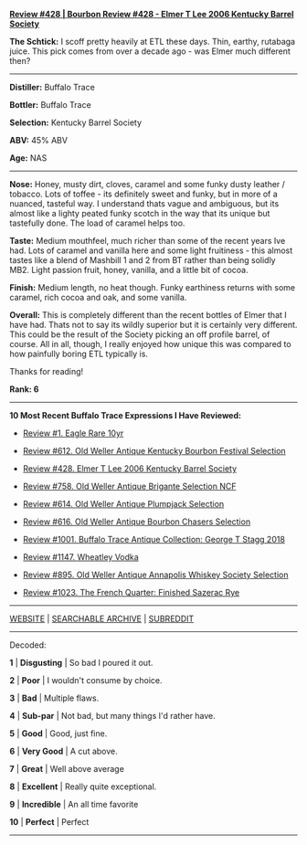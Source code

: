 
[**Review #428 | Bourbon Review #428 - Elmer T Lee 2006 Kentucky Barrel Society**]( https://t8ke.review/review-428-elmer-t-lee-2006/)

**The Schtick:** I scoff pretty heavily at ETL these days. Thin, earthy, rutabaga juice. This pick comes from over a decade ago - was Elmer much different then?

-----

**Distiller:** Buffalo Trace

**Bottler:** Buffalo Trace

**Selection:** Kentucky Barrel Society

**ABV:**  45% ABV

**Age:** NAS 

-----

**Nose:**  Honey, musty dirt, cloves, caramel and some funky dusty leather / tobacco. Lots of toffee - its definitely sweet and funky, but in more of a nuanced, tasteful way. I understand thats vague and ambiguous, but its almost like a lighty peated funky scotch in the way that its unique but tastefully done. The load of caramel helps too. 

**Taste:** Medium mouthfeel, much richer than some of the recent years Ive had. Lots of caramel and vanilla here and some light fruitiness - this almost tastes like a blend of Mashbill 1 and 2 from BT rather than being solidly MB2. Light passion fruit, honey, vanilla, and a little bit of cocoa. 

**Finish:** Medium length, no heat though. Funky earthiness returns with some caramel, rich cocoa and oak, and some vanilla. 

**Overall:** This is completely different than the recent bottles of Elmer that I have had. Thats not to say its wildly superior but it is certainly very different. This could be the result of the Society picking an off profile barrel, of course. All in all, though, I really enjoyed how unique this was compared to how painfully boring ETL typically is. 

Thanks for reading!

**Rank: 6**

----- 

**10 Most Recent Buffalo Trace Expressions I Have Reviewed:** 

- [Review #1. Eagle Rare 10yr]( https://t8ke.review) 

- [Review #612. Old Weller Antique Kentucky Bourbon Festival Selection]( https://t8ke.review/review-612-old-weller-antique-kentucky-bourbon-festival/) 

- [Review #428. Elmer T Lee 2006 Kentucky Barrel Society]( https://t8ke.review/review-428-elmer-t-lee-2006/) 

- [Review #758. Old Weller Antique Brigante Selection NCF]( https://t8ke.review/review-758-old-weller-antique-ncf-brigante-selection/) 

- [Review #614. Old Weller Antique Plumpjack Selection]( https://t8ke.review/review-614-old-weller-antique-plumpjack-ncf/) 

- [Review #616. Old Weller Antique Bourbon Chasers Selection]( https://t8ke.review/review-616-old-weller-antique-bourbon-chasers/) 

- [Review #1001. Buffalo Trace Antique Collection: George T Stagg 2018]( https://t8ke.review/review-1001-buffalo-trace-antique-collection-2018-george-t-stagg-2018/) 

- [Review #1147. Wheatley Vodka]( https://t8ke.review/review-1147-wheatley-vodka/) 

- [Review #895. Old Weller Antique Annapolis Whiskey Society Selection]( https://t8ke.review/review-895-old-weller-antique-ncf-annapolis-whisky-society-selection/) 

- [Review #1023. The French Quarter: Finished Sazerac Rye]( https://t8ke.review/review-1023-the-french-quarter-finished-sazerac-rye/) 

-----

[WEBSITE](https://t8ke.review) | [SEARCHABLE ARCHIVE](https://t8ke.review/review-archive/) | [SUBREDDIT](https://reddit.com/r/t8kereviews)

-----

Decoded:

**1** | **Disgusting** | So bad I poured it out.

**2** | **Poor** | I wouldn't consume by choice.

**3** | **Bad** | Multiple flaws.

**4** | **Sub-par** | Not bad, but many things I'd rather have.

**5** | **Good** | Good, just fine.

**6** | **Very Good** | A cut above.

**7** | **Great** | Well above average

**8** | **Excellent** | Really quite exceptional.

**9** | **Incredible** | An all time favorite

**10** | **Perfect** | Perfect

----

